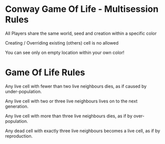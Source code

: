 # Conway Game Of Life - Multisession Rules

All Players share the same world, seed and creation within a specific color

Creating / Overriding existing (others) cell is no allowed

You can see only on empty location within your own color!

# Game Of Life Rules

Any live cell with fewer than two live neighbours dies, as if caused by under-population.

Any live cell with two or three live neighbours lives on to the next generation.

Any live cell with more than three live neighbours dies, as if by over-population.

Any dead cell with exactly three live neighbours becomes a live cell, as if by reproduction.
